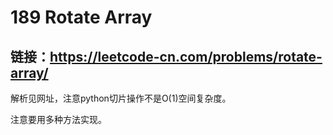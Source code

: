 # 189 Rotate Array
## 链接：https://leetcode-cn.com/problems/rotate-array/

解析见网址，注意python切片操作不是O(1)空间复杂度。

注意要用多种方法实现。

